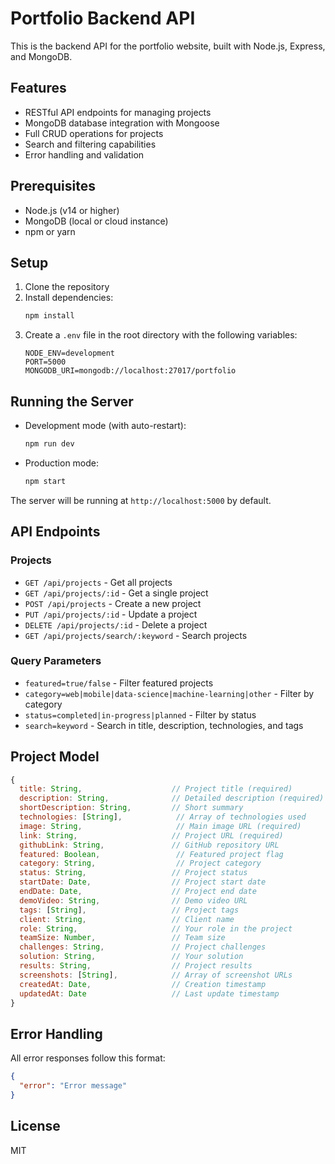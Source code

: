 # Portfolio Backend API

This is the backend API for the portfolio website, built with Node.js, Express, and MongoDB.

## Features

- RESTful API endpoints for managing projects
- MongoDB database integration with Mongoose
- Full CRUD operations for projects
- Search and filtering capabilities
- Error handling and validation

## Prerequisites

- Node.js (v14 or higher)
- MongoDB (local or cloud instance)
- npm or yarn

## Setup

1. Clone the repository
2. Install dependencies:
   ```bash
   npm install
   ```
3. Create a `.env` file in the root directory with the following variables:
   ```
   NODE_ENV=development
   PORT=5000
   MONGODB_URI=mongodb://localhost:27017/portfolio
   ```

## Running the Server

- Development mode (with auto-restart):
  ```bash
  npm run dev
  ```
- Production mode:
  ```bash
  npm start
  ```

The server will be running at `http://localhost:5000` by default.

## API Endpoints

### Projects

- `GET /api/projects` - Get all projects
- `GET /api/projects/:id` - Get a single project
- `POST /api/projects` - Create a new project
- `PUT /api/projects/:id` - Update a project
- `DELETE /api/projects/:id` - Delete a project
- `GET /api/projects/search/:keyword` - Search projects

### Query Parameters

- `featured=true/false` - Filter featured projects
- `category=web|mobile|data-science|machine-learning|other` - Filter by category
- `status=completed|in-progress|planned` - Filter by status
- `search=keyword` - Search in title, description, technologies, and tags

## Project Model

```javascript
{
  title: String,                    // Project title (required)
  description: String,              // Detailed description (required)
  shortDescription: String,         // Short summary
  technologies: [String],            // Array of technologies used
  image: String,                     // Main image URL (required)
  link: String,                     // Project URL (required)
  githubLink: String,               // GitHub repository URL
  featured: Boolean,                 // Featured project flag
  category: String,                  // Project category
  status: String,                   // Project status
  startDate: Date,                  // Project start date
  endDate: Date,                    // Project end date
  demoVideo: String,                // Demo video URL
  tags: [String],                   // Project tags
  client: String,                   // Client name
  role: String,                     // Your role in the project
  teamSize: Number,                 // Team size
  challenges: String,               // Project challenges
  solution: String,                 // Your solution
  results: String,                  // Project results
  screenshots: [String],            // Array of screenshot URLs
  createdAt: Date,                  // Creation timestamp
  updatedAt: Date                   // Last update timestamp
}
```

## Error Handling

All error responses follow this format:

```json
{
  "error": "Error message"
}
```

## License

MIT
